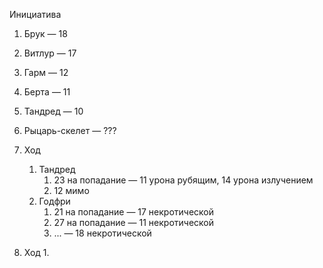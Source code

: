 
Инициатива
1. Брук — 18
2. Витлур — 17
3. Гарм — 12
4. Берта — 11
5. Тандред — 10
6. Рыцарь-скелет — ???

7. Ход
	1. Тандред
		1. 23 на попадание — 11 урона рубящим, 14 урона излучением
		2. 12 мимо
	2. Годфри
		1. 21 на попадание — 17 некротической
		2. 27 на попадание — 11 некротической
		3. ... — 18 некротической
8. Ход
	1. 